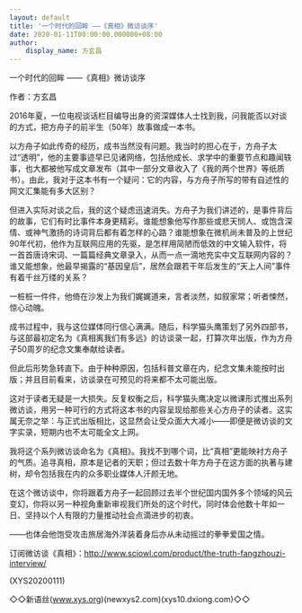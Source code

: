 ```yaml
---
layout: default
title: '一个时代的回眸 ——《真相》微访谈序'
date: 2020-01-11T00:00:00.000000+08:00
author:
    display_name: 方玄昌
---
```


一个时代的回眸 ——《真相》微访谈序

作者：方玄昌

2016年夏，一位电视谈话栏目编导出身的资深媒体人士找到我，问我能否以对谈的方式，把方舟子的前半生（50年）故事做成一本书。

以方舟子如此传奇的经历，成书当然没有问题。我当时的担心在于，方舟子太过“透明”，他的主要事迹早已见诸网络，包括他成长、求学中的重要节点和趣闻轶事，也大都被他写成文章发布（其中一部分文章收入了《我的两个世界》等纸质书）。由此，我对于这本书有一个疑问：它的内容，与方舟子所写的带有自述性的网文汇集能有多大区别？

但进入实际对谈之后，我的这个疑虑迅速消失。方舟子为我们讲述的，是事件背后的故事，它们有时比事件本身更精彩。谁能想象他写作那些或悲天悯人、或饱含深情、或神气激扬的诗词背后都有着怎样的心路？谁能想象在微机尚未普及的上世纪90年代初，他作为互联网应用的先驱，是怎样用简陋而低效的中文输入软件，将一首首唐诗宋词、一篇篇经典文章录入，从而一点一滴地充实中文互联网内容的？谁又能想象，他最早揭露的“基因皇后”，居然会跟若干年后发生的“天上人间”事件有着千丝万缕的关系？

一桩桩一件件，他倚在沙发上为我们娓娓道来，言者淡然，如叙家常；听者悚然，惊心动魄。

成书过程中，我与这位媒体同行信心满满。随后，科学猫头鹰策划了另外四部书，与这部最初定名为《真相离我们有多远》的访谈录一起，打算次年出版，作为方舟子50周岁的纪念文集奉献给读者。

但此后形势急转直下。由于种种原因，包括科普文章在内，纪念文集未能按时出版；并且目前看来，访谈录在可预见的将来都不太可能出版。

这对于读者无疑是一大损失。反复权衡之后，科学猫头鹰决定以微课形式推出系列微访谈，用另一种可行的方式将这本书的内容呈现给那些关心方舟子的读者。这实属无奈之举：与正式出版相比，这显然会让受众面大大减小——即便是微访谈的文字实录，短期内也不太可能全文上网。

我将这个系列微访谈命名为《真相》。我找不到哪个词，比“真相”更能映衬方舟子的气质。追寻真相，原本是记者的天职；但过去数十年方舟子在这方面的执著与建树，却令包括我在内的众多职业媒体人汗颜无地。

在这个微访谈中，你将跟着方舟子一起回顾过去半个世纪国内国外多个领域的风云变幻，你将以另一种视角重新审视我们所处的这个时代，同时体会他数十年如一日、坚持以个人有限的力量推动社会点滴进步的初衷。

——也体会他饱受攻击旅居海外洋装着身后亦从未动摇过的拳拳爱国之情。

订阅微访谈《真相》：http://www.sciowl.com/product/the-truth-fangzhouzi-interview/

(XYS20200111)

◇◇新语丝(www.xys.org)(newxys2.com)(xys10.dxiong.com)◇◇

